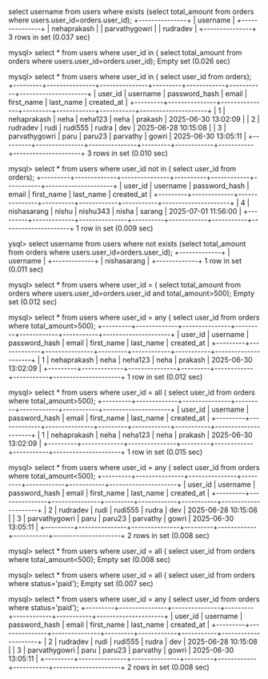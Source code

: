 select username from users where exists (select total_amount from orders where users.user_id=orders.user_id);
+---------------+
| username      |
+---------------+
| nehaprakash   |
| parvathygowri |
| rudradev      |
+---------------+
3 rows in set (0.037 sec)

mysql> select * from users where user_id in ( select total_amount from orders where users.user_id=orders.user_id);
Empty set (0.026 sec)

mysql> select * from users where user_id in ( select user_id from orders);
+---------+---------------+---------------+---------+------------+-----------+---------------------+
| user_id | username      | password_hash | email   | first_name | last_name | created_at          |
+---------+---------------+---------------+---------+------------+-----------+---------------------+
|       1 | nehaprakash   | neha          | neha123 | neha       | prakash   | 2025-06-30 13:02:09 |
|       2 | rudradev      | rudi          | rudi555 | rudra      | dev       | 2025-06-28 10:15:08 |
|       3 | parvathygowri | paru          | paru23  | parvathy   | gowri     | 2025-06-30 13:05:11 |
+---------+---------------+---------------+---------+------------+-----------+---------------------+
3 rows in set (0.010 sec)

mysql> select * from users where user_id not in ( select user_id from orders);
+---------+-------------+---------------+----------+------------+-----------+---------------------+
| user_id | username    | password_hash | email    | first_name | last_name | created_at          |
+---------+-------------+---------------+----------+------------+-----------+---------------------+
|       4 | nishasarang | nishu         | nishu343 | nisha      | sarang    | 2025-07-01 11:56:00 |
+---------+-------------+---------------+----------+------------+-----------+---------------------+
1 row in set (0.009 sec)

 ysql> select username from users where not exists (select total_amount from orders where users.user_id=orders.user_id);
+-------------+
| username    |
+-------------+
| nishasarang |
+-------------+
1 row in set (0.011 sec)

mysql> select * from users where user_id = ( select total_amount from orders where users.user_id=orders.user_id and total_amount>500);
Empty set (0.012 sec)

mysql> select * from users where user_id = any ( select user_id from orders where total_amount>500);
+---------+-------------+---------------+---------+------------+-----------+---------------------+
| user_id | username    | password_hash | email   | first_name | last_name | created_at          |
+---------+-------------+---------------+---------+------------+-----------+---------------------+
|       1 | nehaprakash | neha          | neha123 | neha       | prakash   | 2025-06-30 13:02:09 |
+---------+-------------+---------------+---------+------------+-----------+---------------------+
1 row in set (0.012 sec)

mysql> select * from users where user_id = all ( select user_id from orders where total_amount>500);
+---------+-------------+---------------+---------+------------+-----------+---------------------+
| user_id | username    | password_hash | email   | first_name | last_name | created_at          |
+---------+-------------+---------------+---------+------------+-----------+---------------------+
|       1 | nehaprakash | neha          | neha123 | neha       | prakash   | 2025-06-30 13:02:09 |
+---------+-------------+---------------+---------+------------+-----------+---------------------+
1 row in set (0.015 sec)

mysql> select * from users where user_id = any ( select user_id from orders where total_amount<500);
+---------+---------------+---------------+---------+------------+-----------+---------------------+
| user_id | username      | password_hash | email   | first_name | last_name | created_at          |
+---------+---------------+---------------+---------+------------+-----------+---------------------+
|       2 | rudradev      | rudi          | rudi555 | rudra      | dev       | 2025-06-28 10:15:08 |
|       3 | parvathygowri | paru          | paru23  | parvathy   | gowri     | 2025-06-30 13:05:11 |
+---------+---------------+---------------+---------+------------+-----------+---------------------+
2 rows in set (0.008 sec)

mysql> select * from users where user_id = all ( select user_id from orders where total_amount<500);
Empty set (0.008 sec)

mysql> select * from users where user_id = all ( select user_id from orders where status='paid');
Empty set (0.007 sec)

mysql> select * from users where user_id = any ( select user_id from orders where status='paid');
+---------+---------------+---------------+---------+------------+-----------+---------------------+
| user_id | username      | password_hash | email   | first_name | last_name | created_at          |
+---------+---------------+---------------+---------+------------+-----------+---------------------+
|       2 | rudradev      | rudi          | rudi555 | rudra      | dev       | 2025-06-28 10:15:08 |
|       3 | parvathygowri | paru          | paru23  | parvathy   | gowri     | 2025-06-30 13:05:11 |
+---------+---------------+---------------+---------+------------+-----------+---------------------+
2 rows in set (0.008 sec)
